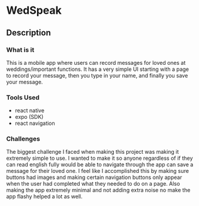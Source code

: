 # WedSpeak

## Description

### What is it

This is a mobile app where users can record messages for loved ones at weddings/important functions. It has a very simple UI starting with a page to record your message, then you type in your name, and finally you save your message.

### Tools Used

- react native
- expo (SDK)
- react navigation

### Challenges

The biggest challenge I faced when making this project was making it extremely simple to use. I wanted to make it so anyone regardless of if they can read english fully would be able to navigate through the app can save a message for their loved one. I feel like I accomplished this by making sure buttons had images and making certain navigation buttons only appear when the user had completed what they needed to do on a page. Also making the app extremely minimal and not adding extra noise no make the app flashy helped a lot as well.
